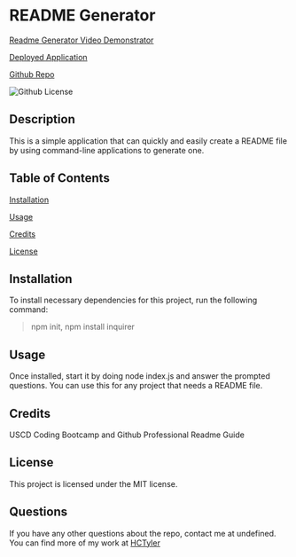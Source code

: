 # README Generator

[Readme Generator Video Demonstrator](https://drive.google.com/file/d/1YnVmRuNOUEijs6aHyGTZuBcM9QpBlS7G/view)

[Deployed Application](https://hctyler.github.io/ReadMe-Generator/)

[Github Repo](https://github.com/HCTyler/ReadMe-Generator)


![Github License](https://img.shields.io/badge/license-MIT-blue.svg)

 
## Description

This is a simple application that can quickly and easily create a README file by using command-line applications to generate one.


## Table of Contents

[Installation](#installation)

[Usage](#usage)

[Credits](#credits)




[License](#license)




## Installation

To install necessary dependencies for this project, run the following command:

> npm init, npm install inquirer

## Usage

Once installed, start it by doing node index.js and answer the prompted questions. You can use this for any project that needs a README file.

## Credits

USCD Coding Bootcamp and Github Professional Readme Guide

## License
    
This project is licensed under the MIT license.


## Questions

If you have any other questions about the repo, contact me at undefined. You can find more of my work at [HCTyler](https://github.com/undefined)


